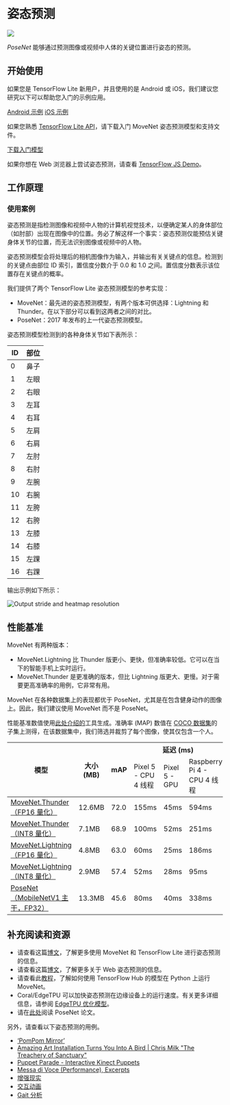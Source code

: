 # 姿态预测


<img src="../images/pose.png" class="attempt-right">

*PoseNet* 能够通过预测图像或视频中人体的关键位置进行姿态的预测。

## 开始使用

如果您是 TensorFlow Lite 新用户，并且使用的是 Android 或 iOS，我们建议您研究以下可以帮助您入门的示例应用。

<a data-md-type="raw_html" class="button button-primary" href="https://github.com/tensorflow/examples/tree/master/lite/examples/pose_estimation/android">Android 示例</a> <a data-md-type="raw_html" class="button button-primary" href="https://github.com/tensorflow/examples/tree/master/lite/examples/pose_estimation/ios">iOS 示例</a>

如果您熟悉 [TensorFlow Lite API](https://www.tensorflow.org/api_docs/python/tf/lite)，请下载入门 MoveNet 姿态预测模型和支持文件。

<a class="button button-primary" href="https://tfhub.dev/s?q=movenet">下载入门模型</a>

如果你想在 Web 浏览器上尝试姿态预测，请查看 <a href="https://storage.googleapis.com/tfjs-models/demos/pose-detection/index.html?model=movenet">TensorFlow JS Demo</a>。

## 工作原理

### 使用案例

姿态预测是指检测图像和视频中人物的计算机视觉技术，以便确定某人的身体部位（如肘部）出现在图像中的位置。务必了解这样一个事实：姿态预测仅能预估关键身体关节的位置，而无法识别图像或视频中的人物。

姿态预测模型会将处理后的相机图像作为输入，并输出有关关键点的信息。检测到的关键点由部位 ID 索引，置信度分数介于 0.0 和 1.0 之间。置信度分数表示该位置存在关键点的概率。

我们提供了两个 TensorFlow Lite 姿态预测模型的参考实现：

- MoveNet：最先进的姿态预测模型，有两个版本可供选择：Lightning 和 Thunder。在以下部分可以看到这两者之间的对比。
- PoseNet：2017 年发布的上一代姿态预测模型。

姿态预测模型检测到的各种身体关节如下表所示：

<table style="width: 30%;">
  <thead>
    <tr>
      <th>ID</th>
      <th>部位</th>
    </tr>
  </thead>
  <tbody>
    <tr>
      <td>0</td>
      <td>鼻子</td>
    </tr>
    <tr>
      <td>1</td>
      <td>左眼</td>
    </tr>
    <tr>
      <td>2</td>
      <td>右眼</td>
    </tr>
    <tr>
      <td>3</td>
      <td>左耳</td>
    </tr>
    <tr>
      <td>4</td>
      <td>右耳</td>
    </tr>
    <tr>
      <td>5</td>
      <td>左肩</td>
    </tr>
    <tr>
      <td>6</td>
      <td>右肩</td>
    </tr>
    <tr>
      <td>7</td>
      <td>左肘</td>
    </tr>
    <tr>
      <td>8</td>
      <td>右肘</td>
    </tr>
    <tr>
      <td>9</td>
      <td>左腕</td>
    </tr>
    <tr>
      <td>10</td>
      <td>右腕</td>
    </tr>
    <tr>
      <td>11</td>
      <td>左胯</td>
    </tr>
    <tr>
      <td>12</td>
      <td>右胯</td>
    </tr>
    <tr>
      <td>13</td>
      <td>左膝</td>
    </tr>
    <tr>
      <td>14</td>
      <td>右膝</td>
    </tr>
    <tr>
      <td>15</td>
      <td>左踝</td>
    </tr>
    <tr>
      <td>16</td>
      <td>右踝</td>
    </tr>
  </tbody>
</table>

输出示例如下所示：

<img alt="Output stride and heatmap resolution" src="https://storage.googleapis.com/download.tensorflow.org/example_images/movenet_demo.gif" class="">

## 性能基准

MoveNet 有两种版本：

- MoveNet.Lightning 比 Thunder 版更小、更快，但准确率较低。它可以在当下的智能手机上实时运行。
- MoveNet.Thunder 是更准确的版本，但比 Lightning 版更大、更慢。对于需要更高准确率的用例，它非常有用。

MoveNet 在各种数据集上的表现都优于 PoseNet，尤其是在包含健身动作的图像上。因此，我们建议使用 MoveNet 而不是 PoseNet。

性能基准数值使用[此处介绍的](../../performance/measurement)工具生成。准确率 (MAP) 数值在 [COCO 数据集](https://cocodataset.org/#home)的子集上测得，在该数据集中，我们筛选并裁剪了每个图像，使其仅包含一个人。

<table>
<thead>
  <tr>
    <th rowspan="2">模型</th>
    <th rowspan="2">大小 (MB)</th>
    <th rowspan="2">mAP</th>
    <th colspan="3">延迟 (ms)</th>
  </tr>
  <tr>
    <td>Pixel 5 - CPU 4 线程</td>
    <td>Pixel 5 - GPU</td>
    <td>Raspberry Pi 4 - CPU 4 线程</td>
  </tr>
</thead>
<tbody>
  <tr>
    <td>       <a href="https://tfhub.dev/google/lite-model/movenet/singlepose/thunder/tflite/float16/4">MoveNet.Thunder（FP16 量化）</a> </td>
    <td>12.6MB</td>
    <td>72.0</td>
    <td>155ms</td>
    <td>45ms</td>
    <td>594ms</td>
  </tr>
  <tr>
    <td>       <a href="https://tfhub.dev/google/lite-model/movenet/singlepose/thunder/tflite/int8/4">MoveNet.Thunder（INT8 量化）</a> </td>
    <td>7.1MB</td>
    <td>68.9</td>
    <td>100ms</td>
    <td>52ms</td>
    <td>251ms</td>
  </tr>
  <tr>
    <td>       <a href="https://tfhub.dev/google/lite-model/movenet/singlepose/lightning/tflite/float16/4">MoveNet.Lightning（FP16 量化）</a> </td>
    <td>4.8MB</td>
    <td>63.0</td>
    <td>60ms</td>
    <td>25ms</td>
    <td>186ms</td>
  </tr>
  <tr>
    <td>       <a href="https://tfhub.dev/google/lite-model/movenet/singlepose/lightning/tflite/int8/4">MoveNet.Lightning（INT8 量化）</a> </td>
    <td>2.9MB</td>
    <td>57.4</td>
    <td>52ms</td>
    <td>28ms</td>
    <td>95ms</td>
  </tr>
  <tr>
    <td>       <a href="https://storage.googleapis.com/download.tensorflow.org/models/tflite/posenet_mobilenet_v1_100_257x257_multi_kpt_stripped.tflite">PoseNet（MobileNetV1 主干，FP32）</a> </td>
    <td>13.3MB</td>
    <td>45.6</td>
    <td>80ms</td>
    <td>40ms</td>
    <td>338ms</td>
  </tr>
</tbody>
</table>

## 补充阅读和资源

- 请查看这篇[博文](https://blog.tensorflow.org/2021/08/pose-estimation-and-classification-on-edge-devices-with-MoveNet-and-TensorFlow-Lite.html)，了解更多使用 MoveNet 和 TensorFlow Lite 进行姿态预测的信息。
- 请查看这篇[博文](https://blog.tensorflow.org/2021/05/next-generation-pose-detection-with-movenet-and-tensorflowjs.html)，了解更多关于 Web 姿态预测的信息。
- 请查看此[教程](https://www.tensorflow.org/hub/tutorials/movenet)，了解如何使用 TensorFlow Hub 的模型在 Python 上运行 MoveNet。
- Coral/EdgeTPU 可以加快姿态预测在边缘设备上的运行速度。有关更多详细信息，请参阅 [EdgeTPU 优化模型](https://coral.ai/models/pose-estimation/)。
- 请在[此处](https://arxiv.org/abs/1803.08225)阅读 PoseNet 论文。

另外，请查看以下姿态预测的用例。

<ul>
  <li><a href="https://vimeo.com/128375543">‘PomPom Mirror’</a></li>
  <li><a href="https://youtu.be/I5__9hq-yas">Amazing Art Installation Turns You Into A Bird | Chris Milk "The Treachery of Sanctuary"</a></li>
  <li><a href="https://vimeo.com/34824490">Puppet Parade - Interactive Kinect Puppets</a></li>
  <li><a href="https://vimeo.com/2892576">Messa di Voce (Performance), Excerpts</a></li>
  <li><a href="https://www.instagram.com/p/BbkKLiegrTR/">增强现实</a></li>
  <li><a href="https://www.instagram.com/p/Bg1EgOihgyh/">交互动画</a></li>
  <li><a href="https://www.runnersneed.com/expert-advice/gear-guides/gait-analysis.html">Gait 分析</a></li>
</ul>
